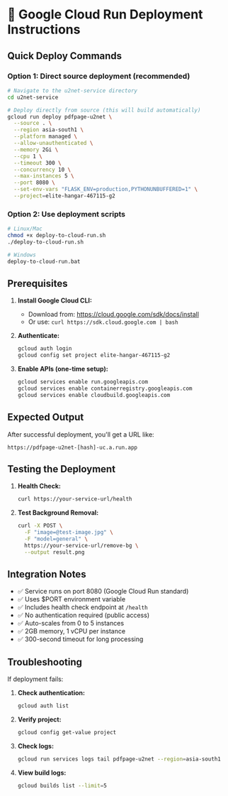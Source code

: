 # 🚀 Google Cloud Run Deployment Instructions

## Quick Deploy Commands

### Option 1: Direct source deployment (recommended)
```bash
# Navigate to the u2net-service directory
cd u2net-service

# Deploy directly from source (this will build automatically)
gcloud run deploy pdfpage-u2net \
  --source . \
  --region asia-south1 \
  --platform managed \
  --allow-unauthenticated \
  --memory 2Gi \
  --cpu 1 \
  --timeout 300 \
  --concurrency 10 \
  --max-instances 5 \
  --port 8080 \
  --set-env-vars "FLASK_ENV=production,PYTHONUNBUFFERED=1" \
  --project=elite-hangar-467115-g2
```

### Option 2: Use deployment scripts
```bash
# Linux/Mac
chmod +x deploy-to-cloud-run.sh
./deploy-to-cloud-run.sh

# Windows
deploy-to-cloud-run.bat
```

## Prerequisites

1. **Install Google Cloud CLI:**
   - Download from: https://cloud.google.com/sdk/docs/install
   - Or use: `curl https://sdk.cloud.google.com | bash`

2. **Authenticate:**
   ```bash
   gcloud auth login
   gcloud config set project elite-hangar-467115-g2
   ```

3. **Enable APIs (one-time setup):**
   ```bash
   gcloud services enable run.googleapis.com
   gcloud services enable containerregistry.googleapis.com
   gcloud services enable cloudbuild.googleapis.com
   ```

## Expected Output

After successful deployment, you'll get a URL like:
```
https://pdfpage-u2net-[hash]-uc.a.run.app
```

## Testing the Deployment

1. **Health Check:**
   ```bash
   curl https://your-service-url/health
   ```

2. **Test Background Removal:**
   ```bash
   curl -X POST \
     -F "image=@test-image.jpg" \
     -F "model=general" \
     https://your-service-url/remove-bg \
     --output result.png
   ```

## Integration Notes

- ✅ Service runs on port 8080 (Google Cloud Run standard)
- ✅ Uses $PORT environment variable
- ✅ Includes health check endpoint at `/health`
- ✅ No authentication required (public access)
- ✅ Auto-scales from 0 to 5 instances
- ✅ 2GB memory, 1 vCPU per instance
- ✅ 300-second timeout for long processing

## Troubleshooting

If deployment fails:

1. **Check authentication:**
   ```bash
   gcloud auth list
   ```

2. **Verify project:**
   ```bash
   gcloud config get-value project
   ```

3. **Check logs:**
   ```bash
   gcloud run services logs tail pdfpage-u2net --region=asia-south1
   ```

4. **View build logs:**
   ```bash
   gcloud builds list --limit=5
   ```
